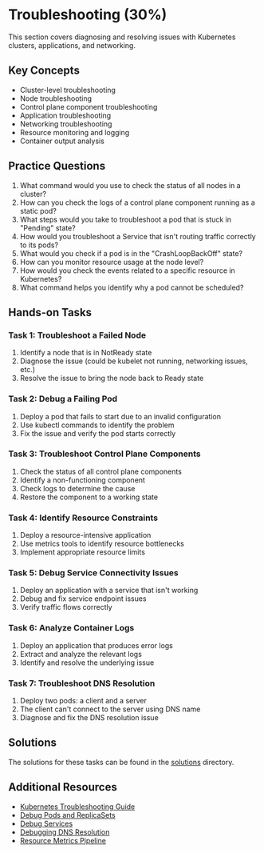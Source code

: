 # Troubleshooting (30%)

This section covers diagnosing and resolving issues with Kubernetes clusters, applications, and networking.

## Key Concepts

- Cluster-level troubleshooting
- Node troubleshooting
- Control plane component troubleshooting
- Application troubleshooting
- Networking troubleshooting
- Resource monitoring and logging
- Container output analysis

## Practice Questions

1. What command would you use to check the status of all nodes in a cluster?
2. How can you check the logs of a control plane component running as a static pod?
3. What steps would you take to troubleshoot a pod that is stuck in "Pending" state?
4. How would you troubleshoot a Service that isn't routing traffic correctly to its pods?
5. What would you check if a pod is in the "CrashLoopBackOff" state?
6. How can you monitor resource usage at the node level?
7. How would you check the events related to a specific resource in Kubernetes?
8. What command helps you identify why a pod cannot be scheduled?

## Hands-on Tasks

### Task 1: Troubleshoot a Failed Node

1. Identify a node that is in NotReady state
2. Diagnose the issue (could be kubelet not running, networking issues, etc.)
3. Resolve the issue to bring the node back to Ready state

### Task 2: Debug a Failing Pod

1. Deploy a pod that fails to start due to an invalid configuration
2. Use kubectl commands to identify the problem
3. Fix the issue and verify the pod starts correctly

### Task 3: Troubleshoot Control Plane Components

1. Check the status of all control plane components
2. Identify a non-functioning component
3. Check logs to determine the cause
4. Restore the component to a working state

### Task 4: Identify Resource Constraints

1. Deploy a resource-intensive application
2. Use metrics tools to identify resource bottlenecks
3. Implement appropriate resource limits

### Task 5: Debug Service Connectivity Issues

1. Deploy an application with a service that isn't working
2. Debug and fix service endpoint issues
3. Verify traffic flows correctly

### Task 6: Analyze Container Logs

1. Deploy an application that produces error logs
2. Extract and analyze the relevant logs
3. Identify and resolve the underlying issue

### Task 7: Troubleshoot DNS Resolution

1. Deploy two pods: a client and a server
2. The client can't connect to the server using DNS name
3. Diagnose and fix the DNS resolution issue

## Solutions

The solutions for these tasks can be found in the [solutions](./solutions/) directory.

## Additional Resources

- [Kubernetes Troubleshooting Guide](https://kubernetes.io/docs/tasks/debug/)
- [Debug Pods and ReplicaSets](https://kubernetes.io/docs/tasks/debug/debug-application/debug-pods-replicasets/)
- [Debug Services](https://kubernetes.io/docs/tasks/debug/debug-application/debug-service/)
- [Debugging DNS Resolution](https://kubernetes.io/docs/tasks/administer-cluster/dns-debugging-resolution/)
- [Resource Metrics Pipeline](https://kubernetes.io/docs/tasks/debug/debug-cluster/resource-metrics-pipeline/)
